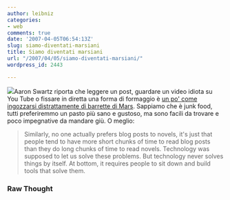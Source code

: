 ```yaml
---
author: leibniz
categories:
- web
comments: true
date: '2007-04-05T06:54:13Z'
slug: siamo-diventati-marsiani
title: Siamo diventati marsiani
url: "/2007/04/05/siamo-diventati-marsiani/"
wordpress_id: 2443

---
```

![](https://www.skvwholesale.com/images/P577.jpg)Aaron Swartz riporta che leggere un post, guardare un video idiota su You Tube o fissare in diretta una forma di formaggio è [un po' come ingozzarsi distrattamente di barrette di Mars](https://www.aaronsw.com/weblog/everythinggood). Sappiamo che è junk food, tutti preferiremmo un pasto più sano e gustoso, ma sono facili da trovare e poco impegnative da mandare giù. O meglio:


> Similarly, no one actually prefers blog posts to novels, it's just that people tend to have more short chunks of time to read blog posts than they do long chunks of time to read novels. Technology was supposed to let us solve these problems. But technology never solves things by itself. At bottom, it requires people to sit down and build tools that solve them.




### Raw Thought
